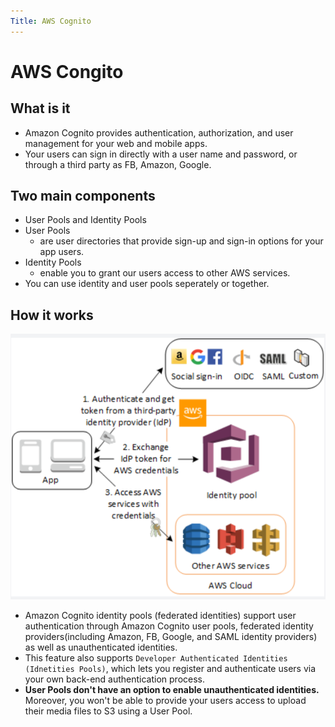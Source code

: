 ```yaml
---
Title: AWS Cognito
---
```


# AWS Congito

## What is it

- Amazon Cognito provides authentication, authorization, and user management for your web and mobile apps.
- Your users can sign in directly with a user name and password, or through a third party as FB, Amazon, Google.

## Two main components

- User Pools and Identity Pools
- User Pools
  - are user directories that provide sign-up and sign-in options for your app users.
- Identity Pools
  - enable you to grant our users access to other AWS services.
- You can use identity and user pools seperately or together.

## How it works

![cognito.png](./images/cognito.png)

- Amazon Cognito identity pools (federated identities) support user authentication through Amazon Cognito user pools, federated identity providers(including Amazon, FB, Google, and SAML identity providers) as well as unauthenticated identities.
- This feature also supports `Developer Authenticated Identities (Idnetities Pools)`, which lets you register and authenticate users via your own back-end authentication process.
- **User Pools don't have an option to enable unauthenticated identities.** Moreover, you won't be able to provide your users access to upload their media files to S3 using a User Pool.
